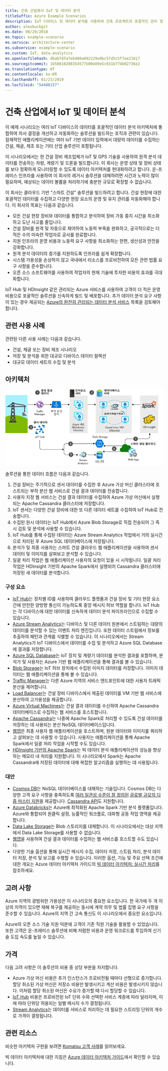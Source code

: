 ```yaml
---
title: 건축 산업에서 IoT 및 데이터 분석
titleSuffix: Azure Example Scenarios
description: IoT 디바이스 및 데이터 분석을 사용하여 건축 프로젝트의 포괄적인 관리 및 작업을 제공합니다.
author: alexbuckgit
ms.date: 08/29/2018
ms.topic: example-scenario
ms.service: architecture-center
ms.subservice: example-scenario
ms.custom: IoT, data-analytics
ms.openlocfilehash: dba67dfa7eb480a892229a9bc57d5c5f7ee21017
ms.sourcegitcommit: 1b50810208354577b00e89e5c031b774b02736e2
ms.translationtype: HT
ms.contentlocale: ko-KR
ms.lasthandoff: 01/23/2019
ms.locfileid: "54488157"
---
```

# <a name="iot-and-data-analytics-in-the-construction-industry"></a>건축 산업에서 IoT 및 데이터 분석

이 예제 시나리오는 여러 IoT 디바이스의 데이터를 포괄적인 데이터 분석 아키텍처에 통합하여 의사 결정을 개선하고 자동화하는 솔루션을 빌드하는 조직과 관련이 있습니다. 잠재적인 애플리케이션에는 여러 IoT 기반 데이터 입력에서 대량의 데이터를 수집하는 건설, 채굴, 제조 또는 기타 산업 솔루션이 포함됩니다.

이 시나리오에서는 한 건설 장비 제조업체가 IoT 및 GPS 기술을 사용하여 원격 분석 데이터를 전송하는 차량, 계량기 및 드론을 빌드합니다. 이 회사는 운영 상태 및 장비 상태를 보다 정확하게 모니터링할 수 있도록 데이터 아키텍처를 현대화하려고 합니다. 온-프레미스 인프라를 사용하여 이 회사의 레거시 솔루션을 대체하려면 시간과 노력이 많이 필요하며, 예상되는 데이터 볼륨을 처리하기에 충분한 규모로 확장할 수 없습니다.

이 회사는 클라우드 기반 "스마트 건설" 솔루션을 빌드하려고 합니다. 건설 현장에 대한 포괄적인 데이터를 수집하고 다양한 현장 요소의 운영 및 유지 관리를 자동화해야 합니다. 이 회사의 목표는 다음과 같습니다.

- 모든 건설 현장 장비와 데이터를 통합하고 분석하여 장비 가동 중지 시간을 최소화하고 도난 사고를 줄입니다.
- 건설 장비를 원격 및 자동으로 제어하여 노동력 부족을 완화하고, 궁극적으로는 더 적은 수의 미숙련 작업자로 공사를 완료합니다.
- 지원 인프라의 운영 비용과 노동력 요구 사항을 최소화하는 한편, 생산성과 안전을 강화합니다.
- 원격 분석 데이터의 증가를 지원하도록 인프라를 쉽게 확장합니다.
- 시스템 가용성을 손상하지 않고 국내에서 리소스를 프로비전하여 모든 관련 법률 요구 사항을 준수합니다.
- 오픈 소스 소프트웨어를 사용하여 작업자의 현재 기술에 투자한 비용의 효과를 극대화합니다.

IoT Hub 및 HDInsight 같은 관리되는 Azure 서비스를 사용하여 고객이 더 적은 운영 비용으로 포괄적인 솔루션을 신속하게 빌드 및 배포합니다. 추가 데이터 분석 요구 사항이 있는 경우 제공되는 [Azure의 완전히 관리되는 데이터 분석 서비스][product-category] 목록을 검토해야 합니다.

## <a name="relevant-use-cases"></a>관련 사용 사례

관련된 다른 사용 사례는 다음과 같습니다.

- 건설, 채굴 또는 장비 제조 시나리오
- 저장 및 분석을 위한 대규모 디바이스 데이터 컬렉션
- 대규모 데이터 세트의 수집 및 분석

## <a name="architecture"></a>아키텍처

![건설 산업의 IoT 및 데이터 분석을 위한 아키텍처][architecture]

솔루션을 통한 데이터 흐름은 다음과 같습니다.

1. 건설 장비는 주기적으로 센서 데이터를 수집한 후 Azure 가상 머신 클러스터에 호스트되는 부하 분산 웹 서비스로 건설 결과 데이터를 전송합니다.
2. 사용자 지정 웹 서비스는 건설 결과 데이터를 수집하여 Azure 가상 머신에서 실행되는 Apache Cassandra 클러스터에 저장합니다.
3. IoT 센서는 다양한 건설 장비에 대한 또 다른 데이터 세트를 수집하여 IoT Hub로 전송합니다.
4. 수집된 원시 데이터는 IoT Hub에서 Azure Blob Storage로 직접 전송되어 그 즉시 검토 및 분석에 사용할 수 있습니다.
5. IoT Hub를 통해 수집된 데이터는 Azure Stream Analytics 작업에서 거의 실시간으로 처리된 후 Azure SQL 데이터베이스에 저장됩니다.
6. 분석가 및 최종 사용자는 스마트 건설 클라우드 웹 애플리케이션을 사용하여 센서 데이터 및 이미지를 살펴보고 분석할 수 있습니다.
7. 일괄 처리 작업은 웹 애플리케이션 사용자의 요청이 있을 시 시작됩니다. 일괄 처리 작업은 HDInsight 기반의 Apache Spark에서 실행되어 Cassandra 클러스터에 저장된 새 데이터를 분석합니다.

### <a name="components"></a>구성 요소

- [IoT Hub](/azure/iot-hub/about-iot-hub)는 장치별 ID를 사용하여 클라우드 플랫폼과 건설 장비 및 기타 현장 요소 간에 안전한 양방향 통신이 가능하도록 중앙 메시지 허브 역할을 합니다. IoT Hub는 각 디바이스에 대한 데이터를 신속하게 데이터 분석 파이프라인으로 수집할 수 있습니다.
- [Azure Stream Analytics](/azure/stream-analytics/stream-analytics-introduction)는 디바이스 및 다른 데이터 원본에서 스트림하는 대량의 데이터를 분석할 수 있는 이벤트 처리 엔진입니다. 또한 데이터 스트림에서 정보를 추출하여 패턴과 관계를 식별할 수 있습니다. 이 시나리오에서는 Stream Analytics가 IoT 디바이스에서 데이터를 수집 및 분석하고 Azure SQL Database에 결과를 저장합니다.
- [Azure SQL Database](/azure/sql-database/sql-database-technical-overview)는 IoT 장치 및 계량기 데이터를 분석한 결과를 포함하며, 분석가 및 사용자는 Azure 기반 웹 애플리케이션을 통해 결과를 볼 수 있습니다.
- [Blob Storage](/azure/storage/blobs/storage-blobs-introduction)는 IoT 허브 장치에서 수집된 이미지 데이터를 저장합니다. 이미지 데이터는 웹 애플리케이션을 통해 볼 수 있습니다.
- [Traffic Manager](/azure/traffic-manager/traffic-manager-overview)는 다른 Azure 지역의 서비스 엔드포인트에 대한 사용자 트래픽 분산을 제어합니다.
- [Load Balancer](/azure/load-balancer/load-balancer-overview)는 건설 장비 디바이스에서 제출된 데이터를 VM 기반 웹 서비스에 분산하여 고가용성을 제공합니다.
- [Azure Virtual Machines](/azure/virtual-machines)는 건설 결과 데이터를 수신하여 Apache Cassandra 데이터베이스로 수집하는 웹 서비스를 호스트합니다.
- [Apache Cassandra](https://cassandra.apache.org)는 나중에 Apache Spark로 처리할 수 있도록 건설 데이터를 저장하는 데 사용되는 분산 NoSQL 데이터베이스입니다.
- [웹앱](/azure/app-service/app-service-web-overview)은 최종 사용자 웹 애플리케이션을 호스트하며, 원본 데이터와 이미지를 쿼리하고 살펴보는 데 사용할 수 있습니다. 사용자는 애플리케이션을 통해 Apache Spark에서 일괄 처리 작업을 시작할 수도 있습니다.
- [HDInsight 기반의 Apache Spark](/azure/hdinsight/spark/apache-spark-overview)는 빅 데이터 분석 애플리케이션의 성능을 향상하는 메모리 내 처리를 지원합니다. 이 시나리오에서 Spark는 Apache Cassandra에 저장된 데이터에 대해 복잡한 알고리즘을 실행하는 데 사용됩니다.

### <a name="alternatives"></a>대안

- [Cosmos DB](/azure/cosmos-db/introduction)는 NoSQL 데이터베이스를 대체하는 기술입니다. Cosmos DB는 다양한 고객 요구 사항을 충족하도록 [여러 일관성 수준이 잘 정의된](/azure/cosmos-db/consistency-levels) [글로벌 규모의 다중 마스터 지원](/azure/cosmos-db/multi-region-writers)을 제공합니다. [Cassandra API](/azure/cosmos-db/cassandra-introduction)도 지원합니다.
- [Azure Databricks](/azure/azure-databricks/what-is-azure-databricks)는 Azure에 최적화된 Apache Spark 기반 분석 플랫폼입니다. Azure와 통합되어 원클릭 설정, 능률적인 워크플로, 대화형 공동 작업 영역을 제공합니다.
- [Data Lake Storage](/azure/storage/data-lake-storage)는 Blob 스토리지를 대체합니다. 이 시나리오에서는 대상 지역에서 Data Lake Storage를 사용할 수 없습니다.
- [웹앱](/azure/app-service)을 사용하여 건설 결과 데이터를 수집하는 웹 서비스를 호스트할 수도 있습니다.
- 다양한 기술 옵션을 통해 실시간 메시지 수집, 데이터 저장, 스트림 처리, 분석 데이터 저장, 분석 및 보고를 수행할 수 있습니다. 이러한 옵션, 기능 및 주요 선택 조건에 대한 개요는 Azure 데이터 아키텍처 가이드의 [빅 데이터 아키텍처: 실시간 처리](/azure/architecture/data-guide/technology-choices/real-time-ingestion)를 참조하세요.

## <a name="considerations"></a>고려 사항

Azure 지역의 광범위한 가용성은 이 시나리오의 중요한 요소입니다. 한 국가에 두 개 이상의 지역이 있으면 재해 복구를 제공하는 동시에 계약 의무 및 법률 집행 요구 사항을 준수할 수 있습니다. Azure의 지역 간 고속 통신도 이 시나리오에서 중요한 요소입니다.

Azure의 오픈 소스 기술 지원 덕분에 고객이 기존 직원 기술을 활용할 수 있었습니다. 또한 고객은 온-프레미스 솔루션에 비해 저렴한 비용과 운영 워크로드를 투입하여 신기술 도입 속도를 높일 수 있습니다.

## <a name="pricing"></a>가격

다음 고려 사항은 이 솔루션의 비용 중 상당 부분을 차지합니다.

- Azure 가상 머신 비용은 추가 인스턴스가 프로비전될 때마다 선형으로 증가합니다. 할당 취소된 가상 머신은 저장소 비용만 발생시키고 계산 비용은 발생시키지 않습니다. 이처럼 할당 취소된 머신은 수요가 증가할 때 다시 할당할 수 있습니다.
- [IoT Hub](https://azure.microsoft.com/pricing/details/iot-hub) 비용은 프로비전된 IoT 단위 수와 선택한 서비스 계층에 따라 달라지며, 이에 따라 단위당 허용되는 일별 메시지 수가 결정됩니다.
- [Stream Analytics](https://azure.microsoft.com/pricing/details/stream-analytics)는 데이터를 서비스로 처리하는 데 필요한 스트리밍 단위의 개수로 가격이 결정됩니다.

## <a name="related-resources"></a>관련 리소스

비슷한 아키텍처 구현을 보려면 [Komatsu 고객 사례][customer-story]를 읽어보세요.

빅 데이터 아키텍처에 대한 지침은 [Azure 데이터 아키텍처 가이드](/azure/architecture/data-guide)에서 확인할 수 있습니다.

<!-- links -->

[product-category]: https://azure.microsoft.com/product-categories/analytics/
[customer-site]: https://home.komatsu/en/
[customer-story]: https://customers.microsoft.com/story/komatsu-manufacturing-azure-iot-hub-japan
[architecture]: ./media/architecture-big-data-with-iot.png
